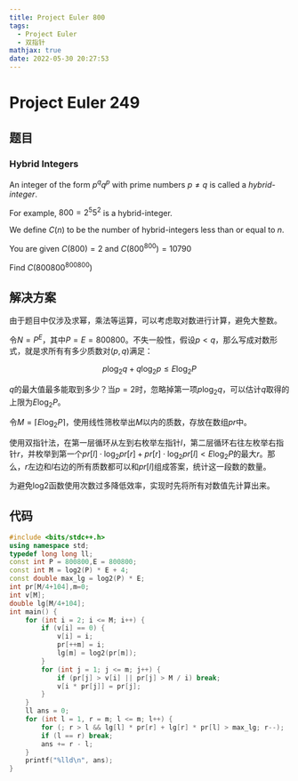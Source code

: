 ```yaml
---
title: Project Euler 800
tags:
  - Project Euler
  - 双指针
mathjax: true
date: 2022-05-30 20:27:53
---
```


<escape><!-- more --></escape>

# Project Euler 249

## 题目

### Hybrid Integers

An integer of the form $p^q q^p$ with prime numbers $p \neq q$ is called a *hybrid-integer*.

For example, $800 = 2^5 5^2$ is a hybrid-integer.

We define $C(n)$ to be the number of hybrid-integers less than or equal to $n$.

You are given $C(800) = 2$ and $C(800^{800}) = 10790$

Find $C(800800^{800800})$

## 解决方案

由于题目中仅涉及求幂，乘法等运算，可以考虑取对数进行计算，避免大整数。

令$N=P^E$，其中$P=E=800800$。不失一般性，假设$p< q$，那么写成对数形式，就是求所有有多少质数对$(p,q)$满足：

$$p\log_2q +q\log_2p\le E\log_2P$$

$q$的最大值最多能取到多少？当$p=2$时，忽略掉第一项$p\log_2q$，可以估计$q$取得的上限为$E\log_2P$。

令$M=\lceil E\log_2P\rceil$，使用线性筛枚举出$M$以内的质数，存放在数组$pr$中。

使用双指针法，在第一层循环从左到右枚举左指针$l$，第二层循环右往左枚举右指针$r$，并枚举到第一个$pr[l] \cdot \log_2pr[r]+pr[r]\cdot \log_2pr[l]< E\log_2P$的最大$r$。那么，$r$左边和$l$右边的所有质数都可以和$pr[l]$组成答案，统计这一段数的数量。

为避免log2函数使用次数过多降低效率，实现时先将所有对数值先计算出来。

## 代码

```C++
#include <bits/stdc++.h>
using namespace std;
typedef long long ll;
const int P = 800800,E = 800800;
const int M = log2(P) * E + 4;
const double max_lg = log2(P) * E;
int pr[M/4+104],m=0;
int v[M];
double lg[M/4+104];
int main() {
    for (int i = 2; i <= M; i++) {
        if (v[i] == 0) {
            v[i] = i;
            pr[++m] = i;
            lg[m] = log2(pr[m]);
        }
        for (int j = 1; j <= m; j++) {
            if (pr[j] > v[i] || pr[j] > M / i) break;
            v[i * pr[j]] = pr[j];
        }
    }
    ll ans = 0;
    for (int l = 1, r = m; l <= m; l++) {
        for (; r > l && lg[l] * pr[r] + lg[r] * pr[l] > max_lg; r--);
        if (l == r) break;
        ans += r - l;
    }
    printf("%lld\n", ans);
}
```
